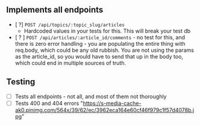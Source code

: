 

## Implements all endpoints
- [ ?] `POST /api/topics/:topic_slug/articles`
   - Hardcoded values in your tests for this. This will break your test db
- [ ? ] `POST /api/articles/:article_id/comments` - no test for this, and there is zero error handling - you are populating the entire thing with req.body, which could be any old rubbish. You are not using the params as the article_id, so you would have to send that up in the body too, which could end in multiple sources of truth.
## Testing
- [ ] Tests all endpoints - not all, and most of them not thoroughly
- [ ] Tests 400 and 404 errors
"https://s-media-cache-ak0.pinimg.com/564x/39/62/ec/3962eca164e60cf46f979c1f57d4078b.jpg"